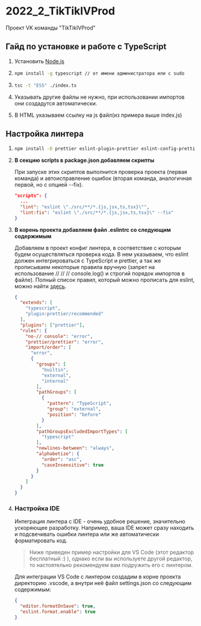 # 2022_2_TikTikIVProd
Проект VK команды "TikTikIVProd"

## Гайд по установке и работе с TypeScript
1. Установить [Node.js](https://nodejs.org/en/)

2. ```bash
   npm install -g typescript // от имени администратора или с sudo
   ```

3. ```bash
   tsc -t "ES5" ./index.ts
   ```

4. Указывать другие файлы не нужно, при использовании импортов они создадутся автоматически.

5. В HTML указываем ссылку на js файл(из примера выше index.js)

## Настройка линтера

1. ```bash
   npm install -D prettier eslint-plugin-prettier eslint-config-prettier
   ```

2. **В секцию scripts в package.json добавляем скрипты**

   При запуске этих скриптов выполнится проверка проекта (первая команда) и автоисправление ошибок (вторая команда, аналогичная первой, но с опцией --fix).

   ```json
   "scripts": {
     ...
     "lint": "eslint \"./src/**/*.{js,jsx,ts,tsx}\"",
     "lint:fix": "eslint \"./src/**/*.{js,jsx,ts,tsx}\" --fix"
   }
   ```

3. **В корень проекта добавляем файл .eslintrc со следующим содержимым**

   Добавляем в проект конфиг линтера, в соответствие с которым будем осуществляться проверка кода. В нем указываем, что eslint должен интегрироваться с TypeScript и prettier, а так же прописываем некоторые правила вручную (запрет на использование // // // console.log() и строгий порядок импортов в файле). Полный список правил, который можно прописать для eslint, можно найти [здесь](https://eslint.org/docs/latest/rules/).

   ```json
   {
     "extends": [
       "typescript",
       "plugin:prettier/recommended"
     ],
     "plugins": ["prettier"],
     "rules": {
       "no-// console": "error",
       "prettier/prettier": "error",
       "import/order": [
         "error",
         {
           "groups": [
             "builtin",
             "external",
             "internal"
           ],
           "pathGroups": [
             {
               "pattern": "TypeScript",
               "group": "external",
               "position": "before"
             }
           ],
           "pathGroupsExcludedImportTypes": [
             "typescript"
           ],
           "newlines-between": "always",
           "alphabetize": {
             "order": "asc",
             "caseInsensitive": true
           }
         }
       ]
     }
   }
   ```

4. ### **Настройка IDE**

   Интеграция линтера с IDE - очень удобное решение, значительно ускоряющее разработку. Например, ваша IDE может сразу находить и подсвечивать ошибки линтера или же автоматически форматировать код.

   > Ниже приведен пример настройки для VS Code (этот редактор бесплатный :) ), однако если вы используете другой редактор, то настоятельно рекомендуем вам подружить его с линтером.

   Для интеграции VS Code c линтером создадим в корне проекта директорию .vscode, а внутри неё файл settings.json со следующим содержимым:

   ```json
   {
     "editor.formatOnSave": true,
     "eslint.format.enable": true
   }
   ```

